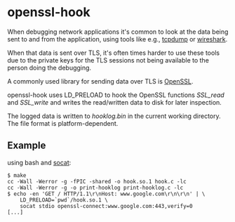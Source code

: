 # openssl-hook

When debugging network applications it's common to look at the data being
sent to and from the application, using tools like e.g.,
[tcpdump](http://www.tcpdump.org/) or [wireshark](https://www.wireshark.org/).

When that data is sent over TLS, it's often times harder to use these tools
due to the private keys for the TLS sessions not being available to the person
doing the debugging.

A commonly used library for sending data over TLS is
[OpenSSL](http://openssl.org/).

openssl-hook uses LD_PRELOAD to hook the OpenSSL functions *SSL_read* and
*SSL_write* and writes the read/written data to disk for later inspection.

The logged data is written to *hooklog.bin* in the current working directory.
The file format is platform-dependent.

## Example

using bash and [socat](http://www.dest-unreach.org/socat/):

````
$ make
cc -Wall -Werror -g -fPIC -shared -o hook.so.1 hook.c -lc
cc -Wall -Werror -g -o print-hooklog print-hooklog.c -lc
$ echo -en 'GET / HTTP/1.1\r\nHost: www.google.com\r\n\r\n' | \
	LD_PRELOAD=`pwd`/hook.so.1 \
	socat stdio openssl-connect:www.google.com:443,verify=0
[...]
````

